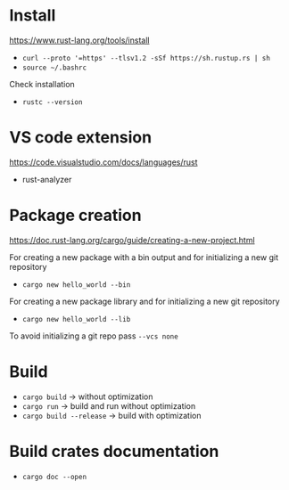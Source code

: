 # Install
https://www.rust-lang.org/tools/install


- ```curl --proto '=https' --tlsv1.2 -sSf https://sh.rustup.rs | sh```
- ```source ~/.bashrc```

Check installation

- ```rustc --version```

# VS code extension
https://code.visualstudio.com/docs/languages/rust

- rust-analyzer

# Package creation
https://doc.rust-lang.org/cargo/guide/creating-a-new-project.html

For creating a new package with a bin output and for initializing a new git repository

- ```cargo new hello_world --bin```

For creating a new package library and for initializing a new git repository

- ```cargo new hello_world --lib```

To avoid initializing a git repo pass ```--vcs none```

# Build

- ```cargo build``` -> without optimization
- ```cargo run``` -> build and run without optimization
- ```cargo build --release``` -> build with optimization

# Build crates documentation

- ```cargo doc --open```

